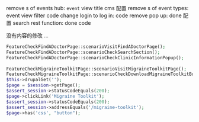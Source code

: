 remove s of events hub:  `event` view title     cms    配置
remove s of event types:  event view filter     code
change login to log in:   code
remove pop up: done    配置
search rest function: done   code


没有内容的修改 ...


```php
FeatureCheckFindADoctorPage::scenarioVisitFindADoctorPage();  
FeatureCheckFindADoctorPage::scenarioCheckSearchSection();  
FeatureCheckFindADoctorPage::scenarioCheckClinicInformationPopup();  
  
FeatureCheckMigraineToolkitPage::scenarioVisitMigraineToolkitPage();  
FeatureCheckMigraineToolkitPage::scenarioCheckDownloadMigraineToolkitButton();  
$this->drupalGet('');  
$page = $session->getPage();  
$assert_session->statusCodeEquals(200);  
$page->clickLink('Migraine Toolkit');  
$assert_session->statusCodeEquals(200);  
$assert_session->addressEquals('/migraine-toolkit');  
$page->has('css', "button");
```